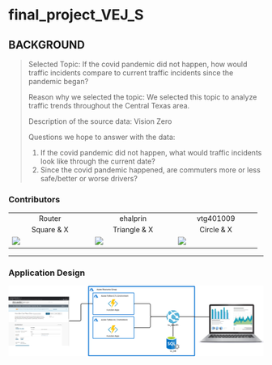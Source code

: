 # final_project_VEJ_S

## BACKGROUND

> Selected Topic: If the covid pandemic did not happen, how would traffic incidents compare to current traffic incidents since the pandemic began?
> 
> Reason why we selected the topic: We selected this topic to analyze traffic trends throughout the Central Texas area.
> 
> Description of the source data: Vision Zero
> 
> Questions we hope to answer with the data: 
>   1) If the covid pandemic did not happen, what would traffic incidents look like through the current date?
>   2) Since the covid pandemic happened, are commuters more or less safe/better or worse drivers?

### Contributors
<table>
  <tr>
    <td align=center>Router</td>
    <td align=center>ehalprin</td>
    <td align=center>vtg401009</td>
  </tr>
  <tr>
    <td align=center>Square & X</td>
    <td align=center>Triangle & X</td>
    <td align=center>Circle & X</td>
  </tr>
  <tr>
    <td width=150>
      <a href="https://github.com/jcaraway-na">
        <img src="https://github.com/jcaraway-na.png?size=150">
      </a>
    </td>
    <td width=150>
      <a href="https://github.com/ehalprin">
        <img src="https://github.com/ehalprin.png?size=50">
      </a>
    </td>
    <td width=150>
      <a href="https://github.com/vtg401009">
        <img src="https://github.com/vtg401009.png?size=50">
      </a>
    </td>
  </tr>
</table>

---

### Application Design

<div>
  <img src="https://github.com/jcaraway-na/final_project_VEJ_S/blob/main/resources/images/app_layout.png?size=50">
</div>
